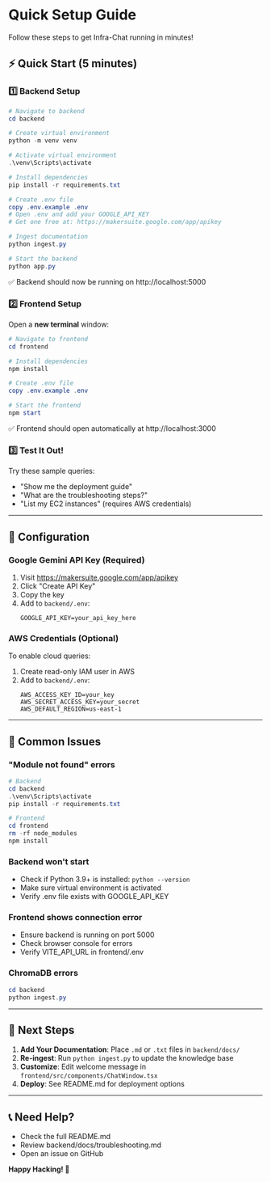 # Quick Setup Guide

Follow these steps to get Infra-Chat running in minutes!

## ⚡ Quick Start (5 minutes)

### 1️⃣ Backend Setup

```powershell
# Navigate to backend
cd backend

# Create virtual environment
python -m venv venv

# Activate virtual environment
.\venv\Scripts\activate

# Install dependencies
pip install -r requirements.txt

# Create .env file
copy .env.example .env
# Open .env and add your GOOGLE_API_KEY
# Get one free at: https://makersuite.google.com/app/apikey

# Ingest documentation
python ingest.py

# Start the backend
python app.py
```

✅ Backend should now be running on http://localhost:5000

### 2️⃣ Frontend Setup

Open a **new terminal** window:

```powershell
# Navigate to frontend
cd frontend

# Install dependencies
npm install

# Create .env file
copy .env.example .env

# Start the frontend
npm start
```

✅ Frontend should open automatically at http://localhost:3000

### 3️⃣ Test It Out!

Try these sample queries:
- "Show me the deployment guide"
- "What are the troubleshooting steps?"
- "List my EC2 instances" (requires AWS credentials)

---

## 🔧 Configuration

### Google Gemini API Key (Required)

1. Visit https://makersuite.google.com/app/apikey
2. Click "Create API Key"
3. Copy the key
4. Add to `backend/.env`:
   ```
   GOOGLE_API_KEY=your_api_key_here
   ```

### AWS Credentials (Optional)

To enable cloud queries:

1. Create read-only IAM user in AWS
2. Add to `backend/.env`:
   ```
   AWS_ACCESS_KEY_ID=your_key
   AWS_SECRET_ACCESS_KEY=your_secret
   AWS_DEFAULT_REGION=us-east-1
   ```

---

## 📝 Common Issues

### "Module not found" errors
```powershell
# Backend
cd backend
.\venv\Scripts\activate
pip install -r requirements.txt

# Frontend
cd frontend
rm -rf node_modules
npm install
```

### Backend won't start
- Check if Python 3.9+ is installed: `python --version`
- Make sure virtual environment is activated
- Verify .env file exists with GOOGLE_API_KEY

### Frontend shows connection error
- Ensure backend is running on port 5000
- Check browser console for errors
- Verify VITE_API_URL in frontend/.env

### ChromaDB errors
```powershell
cd backend
python ingest.py
```

---

## 🎯 Next Steps

1. **Add Your Documentation**: Place `.md` or `.txt` files in `backend/docs/`
2. **Re-ingest**: Run `python ingest.py` to update the knowledge base
3. **Customize**: Edit welcome message in `frontend/src/components/ChatWindow.tsx`
4. **Deploy**: See README.md for deployment options

---

## 📞 Need Help?

- Check the full README.md
- Review backend/docs/troubleshooting.md
- Open an issue on GitHub

**Happy Hacking! 🚀**
